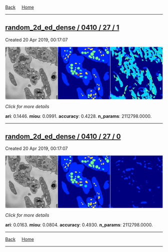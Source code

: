 
[Back](..)&nbsp;&nbsp;&nbsp;&nbsp;&nbsp;[Home](https://leapmanlab.github.io/snapshots)

---

<div class="summary"><a href="1"><h2>random_2d_ed_dense / 0410 / 27 / 1</h2></a><p>Created 20 Apr 2019, 00:17:07
</p><a href="1"><img src="1/media/summary.png" align="center"></a><p>
<i>Click for more details</i>
</p></div>

**ari**: 0.1446. **miou**: 0.0991. **accuracy**: 0.4228. **n_params**: 2112798.0000. 

---

<div class="summary"><a href="0"><h2>random_2d_ed_dense / 0410 / 27 / 0</h2></a><p>Created 20 Apr 2019, 00:17:07
</p><a href="0"><img src="0/media/summary.png" align="center"></a><p>
<i>Click for more details</i>
</p></div>

**ari**: 0.0163. **miou**: 0.0804. **accuracy**: 0.4930. **n_params**: 2112798.0000. 

---

[Back](..)&nbsp;&nbsp;&nbsp;&nbsp;&nbsp;[Home](https://leapmanlab.github.io/snapshots)

---